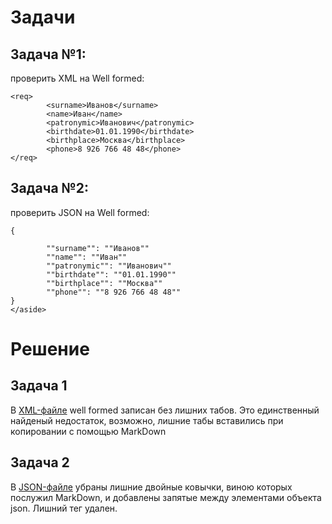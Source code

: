 # Задачи

## Задача №1: 
проверить XML на Well formed:
```
<req>
        <surname>Иванов</surname>
        <name>Иван</name>
        <patronymic>Иванович</patronymic>
        <birthdate>01.01.1990</birthdate>
        <birthplace>Москва</birthplace>
        <phone>8 926 766 48 48</phone>
</req>
```
## **Задача №2:** 
проверить JSON на Well formed:
```
{

        ""surname"": ""Иванов""
        ""name"": ""Иван""
        ""patronymic"": ""Иванович""
        ""birthdate"": ""01.01.1990""
        ""birthplace"": ""Москва""
        ""phone"": ""8 926 766 48 48""
}
</aside>
```
# Решение
## Задача 1
В [XML-файле]() well formed записан без лишних табов. Это единственный найденый недостаток, возможно, лишние табы вставились при копировании с помощью MarkDown
## Задача 2
В [JSON-файле]() убраны лишние двойные ковычки, виною которых послужил MarkDown, и добавлены запятые между элементами объекта json. Лишний тег </aside> удален.
